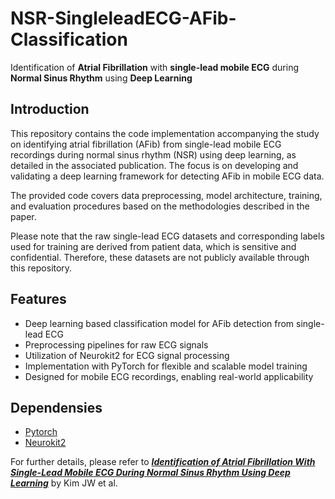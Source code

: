 # NSR-SingleleadECG-AFib-Classification

Identification of **Atrial Fibrillation** with **single-lead mobile ECG** during **Normal Sinus Rhythm** using **Deep Learning**

## Introduction
This repository contains the code implementation accompanying the study on identifying atrial fibrillation (AFib) from single-lead mobile ECG recordings during normal sinus rhythm (NSR) using deep learning, as detailed in the associated publication. The focus is on developing and validating a deep learning framework for detecting AFib in mobile ECG data.

The provided code covers data preprocessing, model architecture, training, and evaluation procedures based on the methodologies described in the paper.

Please note that the raw single-lead ECG datasets and corresponding labels used for training are derived from patient data, which is sensitive and confidential. Therefore, these datasets are not publicly available through this repository.

## Features
- Deep learning based classification model for AFib detection from single-lead ECG
- Preprocessing pipelines for raw ECG signals
- Utilization of Neurokit2 for ECG signal processing
- Implementation with PyTorch for flexible and scalable model training
- Designed for mobile ECG recordings, enabling real-world applicability

## Dependensies
- [Pytorch](https://pytorch.org/)
- [Neurokit2](https://neuropsychology.github.io/NeuroKit/)

For further details, please refer to **[_Identification of Atrial Fibrillation With Single-Lead Mobile ECG During Normal Sinus Rhythm Using Deep Learning_](https://doi.org/10.3346/jkms.2024.39.e56)** by Kim JW et al.
